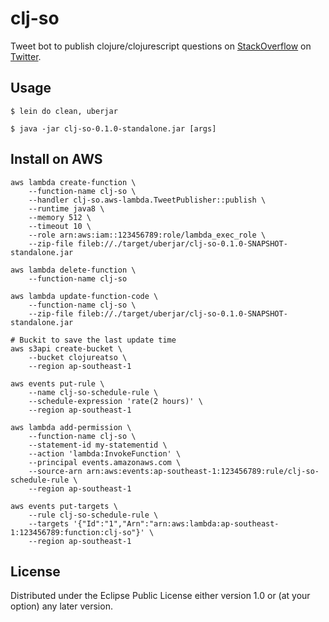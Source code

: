 # clj-so

Tweet bot to publish clojure/clojurescript questions on [StackOverflow](https://stackoverflow.com) on [Twitter](https://twitter.com/).

## Usage

```shell
$ lein do clean, uberjar

$ java -jar clj-so-0.1.0-standalone.jar [args]
```

## Install on AWS

```shell
aws lambda create-function \
    --function-name clj-so \
    --handler clj-so.aws-lambda.TweetPublisher::publish \
    --runtime java8 \
    --memory 512 \
    --timeout 10 \
    --role arn:aws:iam::123456789:role/lambda_exec_role \
    --zip-file fileb://./target/uberjar/clj-so-0.1.0-SNAPSHOT-standalone.jar

aws lambda delete-function \
    --function-name clj-so

aws lambda update-function-code \
    --function-name clj-so \
    --zip-file fileb://./target/uberjar/clj-so-0.1.0-SNAPSHOT-standalone.jar

# Buckit to save the last update time
aws s3api create-bucket \
    --bucket clojureatso \
    --region ap-southeast-1

aws events put-rule \
    --name clj-so-schedule-rule \
    --schedule-expression 'rate(2 hours)' \
    --region ap-southeast-1

aws lambda add-permission \
    --function-name clj-so \
    --statement-id my-statementid \
    --action 'lambda:InvokeFunction' \
    --principal events.amazonaws.com \
    --source-arn arn:aws:events:ap-southeast-1:123456789:rule/clj-so-schedule-rule \
    --region ap-southeast-1

aws events put-targets \
    --rule clj-so-schedule-rule \
    --targets '{"Id":"1","Arn":"arn:aws:lambda:ap-southeast-1:123456789:function:clj-so"}' \
    --region ap-southeast-1
```

## License

Distributed under the Eclipse Public License either version 1.0 or (at
your option) any later version.
